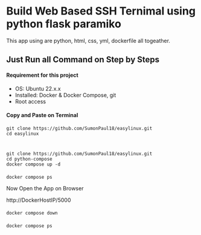 #
# Build Web Based SSH Ternimal using python flask paramiko 
This app using are python, html, css, yml, dockerfile all togeather. 
## Just Run all Command on Step by Steps 
#### Requirement for this project
- OS: Ubuntu 22.x.x
- Installed: Docker & Docker Compose, git
- Root access

#### Copy and Paste on Terminal 
####
    git clone https://github.com/SumonPaul18/easylinux.git
    cd easylinux
#
####
    git clone https://github.com/SumonPaul18/easylinux.git
    cd python-compose
    docker compose up -d
####
    docker compose ps

Now Open the App on Browser     

http://DockerHostIP/5000
####
    docker compose down
####
    docker compose ps
####
    
